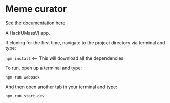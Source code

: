# Meme curator

[See the documentation here](https://humadshah.gitbook.io/mememachine/)

A HackUMassVI app.

If cloning for the first time, navigate to the project directory via terminal and type: 

`npm install`  <-- This will download all the dependencies

To run, open up a terminal and type:

`npm run webpack`

And then open another tab in your terminal and type:

`npm run start-dev`